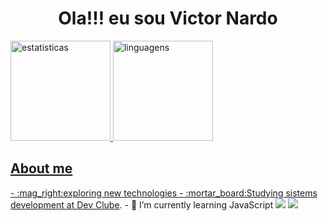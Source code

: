 <h1 align="center">Ola!!! eu sou Victor Nardo</h1>

<div>
  <a href=https://github.com/wel02>
  <img  height="160em" src="https://github-readme-stats.vercel.app/api?username=vnardo&show_icons=true&theme=midnight-purple" alt="estatisticas">
  <img height="160em" src="https://github-readme-stats.vercel.app/api/top-langs/?username=vnardo&layout=compact&theme=midnight-purple" alt="linguagens">
</div>

<h2>About me</h2>
- :mag_right:exploring new technologies
- :mortar_board:Studying sistems development at <a href="https://plataforma.devclub.com.br/">Dev Clube</a>.
- 🌱 I’m currently learning JavaScript

<img src="https://img.shields.io/badge/HTML5-E34F26?style=for-the-badge&logo=html5&logoColor=white">

<img src="https://img.shields.io/badge/Instagram-E4405F?style=for-the-badge&logo=instagram&logoColor=white">

